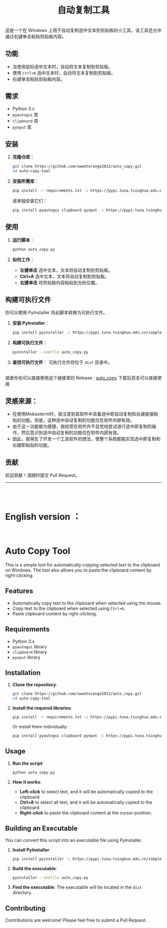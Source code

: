
# <center>自动复制工具
<br>
这是一个在 Windows 上用于自动复制选中文本到剪贴板的小工具。该工具还允许通过右键单击粘贴剪贴板内容。

## 功能

- 当使用鼠标选中文本时，自动将文本复制到剪贴板。
- 使用 `Ctrl+A` 选中文本时，自动将文本复制到剪贴板。
- 右键单击粘贴剪贴板内容。

## 需求

- Python 3.x
- `pyautogui` 库
- `clipboard` 库
- `pynput` 库

## 安装

1. **克隆仓库**：

    ```bash
    git clone https://github.com/sweetorange2022/auto_copy.git
    cd auto-copy-tool
    ```

2. **安装所需库**：

    ```bash
    pip install -r requirements.txt -i https://pypi.tuna.tsinghua.edu.cn/simple
    ```

    或单独安装它们：

    ```bash
    pip install pyautogui clipboard pynput -i https://pypi.tuna.tsinghua.edu.cn/simple
    ```

## 使用

1. **运行脚本**：

    ```bash
    python auto_copy.py
    ```

2. **如何工作**：
    - **左键单击** 选中文本，文本将自动复制到剪贴板。
    - **Ctrl+A** 选中文本，文本将自动复制到剪贴板。
    - **右键单击** 将剪贴板内容粘贴到光标位置。

## 构建可执行文件

你可以使用 PyInstaller 将此脚本转换为可执行文件。

1. **安装 PyInstaller**：

    ```bash
    pip install pyinstaller -i https://pypi.tuna.tsinghua.edu.cn/simple
    ```

2. **构建可执行文件**：

    ```bash
    pyinstaller --onefile auto_copy.py
    ```

3. **查找可执行文件**：
    可执行文件将位于 `dist` 目录中。

##
  或者你也可以直接使用这个链接里的 Release : [auto_copy](https://github.com/sweetorange2022/auto_copy/releases/tag/A-auto-copy-tool-v1.0.0)
  下载后双击可以直接使用

## 灵感来源：
- 在使用Mobaxterm时，我注意到其软件中具备选中即自动复制和右键直接粘贴的功能。但是，这种选中自动复制的功能仅在软件内部有效。
- 由于这一功能极为便捷，我经常在软件外不自觉地尝试进行选中即复制的操作，然后意识到选中自动复制的功能仅在软件内部有效。
- 因此，我萌生了开发一个工具软件的想法，使整个系统都能实现选中即复制和右键即粘贴的功能。

## 贡献

欢迎贡献！请随时提交 Pull Request。

<hr>
<br>
<br>

# English version ：
<br>

# Auto Copy Tool

This is a simple tool for automatically copying selected text to the clipboard on Windows. The tool also allows you to paste the clipboard content by right-clicking.

## Features

- Automatically copy text to the clipboard when selected using the mouse.
- Copy text to the clipboard when selected using `Ctrl+A`.
- Paste clipboard content by right-clicking.

## Requirements

- Python 3.x
- `pyautogui` library
- `clipboard` library
- `pynput` library

## Installation

1. **Clone the repository**:

    ```bash
    git clone https://github.com/sweetorange2022/auto_copy.git
    cd auto-copy-tool
    ```

2. **Install the required libraries**:

    ```bash
    pip install -r requirements.txt -i https://pypi.tuna.tsinghua.edu.cn/simple
    ```

    Or install them individually:

    ```bash
    pip install pyautogui clipboard pynput -i https://pypi.tuna.tsinghua.edu.cn/simple
    ```

## Usage

1. **Run the script**:

    ```bash
    python auto_copy.py
    ```

2. **How it works**:
    - **Left-click** to select text, and it will be automatically copied to the clipboard.
    - **Ctrl+A** to select all text, and it will be automatically copied to the clipboard.
    - **Right-click** to paste the clipboard content at the cursor position.

## Building an Executable

You can convert this script into an executable file using PyInstaller.

1. **Install PyInstaller**:

    ```bash
    pip install pyinstaller -i https://pypi.tuna.tsinghua.edu.cn/simple
    ```

2. **Build the executable**:

    ```bash
    pyinstaller --onefile auto_copy.py
    ```

3. **Find the executable**:
    The executable will be located in the `dist` directory.

## Contributing

Contributions are welcome! Please feel free to submit a Pull Request.




